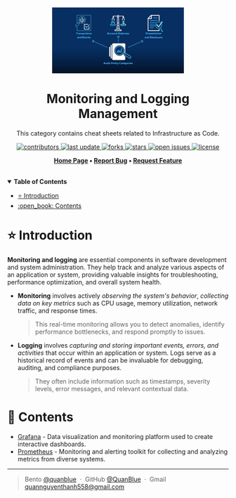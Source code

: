 <h1 align="center">
  <img src="./assets/monitoring-logging-logo.jpg" alt="icon" height="150"></img>
  <br>
  <br>Monitoring and Logging</br> Management</b>
</h1>

<p align="center"> This category contains cheat sheets related to Infrastructure as Code.</p>

<!-- Badges -->
<p align="center">
  <a href="https://github.com/quanblue/tech-cheatsheets/graphs/contributors">
    <img src="https://img.shields.io/github/contributors/quanblue/tech-cheatsheets" alt="contributors" />
  </a>
  <a href="">
    <img src="https://img.shields.io/github/last-commit/quanblue/tech-cheatsheets" alt="last update" />
  </a>
  <a href="https://github.com/quanblue/tech-cheatsheets/network/members">
    <img src="https://img.shields.io/github/forks/quanblue/tech-cheatsheets" alt="forks" />
  </a>
  <a href="https://github.com/quanblue/tech-cheatsheets/stargazers">
    <img src="https://img.shields.io/github/stars/quanblue/tech-cheatsheets" alt="stars" />
  </a>
  <a href="https://github.com/quanblue/tech-cheatsheets/issues/">
    <img src="https://img.shields.io/github/issues/quanblue/tech-cheatsheets" alt="open issues" />
  </a>
  <a href="https://github.com/quanblue/tech-cheatsheets/blob/master/LICENSE">
    <img src="https://img.shields.io/github/license/quanblue/tech-cheatsheets.svg" alt="license" />
  </a>
</p>

<p align="center">
  <b>
      <a href="https://github.com/quanblue/tech-cheatsheets">Home Page</a> •
      <a href="https://github.com/quanblue/tech-cheatsheets/issues/">Report Bug</a> •
      <a href="https://github.com/quanblue/tech-cheatsheets/issues/">Request Feature</a>
  </b>
</p>

<br/>

<details open>
<summary><b>Table of Contents</b></summary>

- [:star: Introduction](#star-introduction)
- [:open\_book: Contents](#open_book-contents)

# :star: Introduction


**Monitoring and logging** are essential components in software development and system administration. They help track and analyze various aspects of an application or system, providing valuable insights for troubleshooting, performance optimization, and overall system health.

- **Monitoring** involves actively *observing the system's behavior*, *collecting data on key metrics* such as CPU usage, memory utilization, network traffic, and response times. 
   > This real-time monitoring allows you to detect anomalies, identify performance bottlenecks, and respond promptly to issues.

- **Logging** involves *capturing and storing important events, errors, and activities* that occur within an application or system. Logs serve as a historical record of events and can be invaluable for debugging, auditing, and compliance purposes.
  > They often include information such as timestamps, severity levels, error messages, and relevant contextual data.

# :open_book: Contents

-  [Grafana](https://github.com/quanblue/tech-cheatsheets/tree/master/Monitoring%20and%20Logging/Grafana) - Data visualization and monitoring platform used to create interactive dashboards.
-  [Prometheus](https://github.com/quanblue/tech-cheatsheets/tree/master/Monitoring%20and%20Logging/Prometheus) - Monitoring and alerting toolkit for collecting and analyzing metrics from diverse systems.



---

> Bento [@quanblue](https://bento.me/quanblue) &nbsp;&middot;&nbsp;
> GitHub [@QuanBlue](https://github.com/QuanBlue) &nbsp;&middot;&nbsp; Gmail quannguyenthanh558@gmail.com
